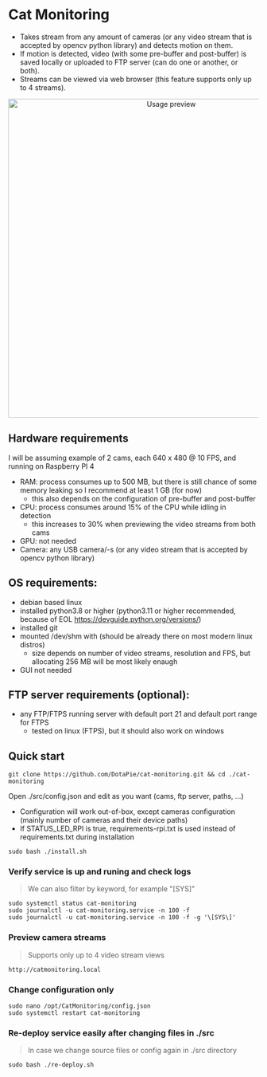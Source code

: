 # Cat Monitoring
- Takes stream from any amount of cameras (or any video stream that is accepted by opencv python library) and detects motion on them. 
- If motion is detected, video (with some pre-buffer and post-buffer) is saved locally or uploaded to FTP server (can do one or another, or both). 
- Streams can be viewed via web browser (this feature supports only up to 4 streams).
<p align="center">
  <img src="https://github.com/DotaPie/cat-monitoring/blob/main/cat.gif" width="640" alt="Usage preview">
</p>

## Hardware requirements
I will be assuming example of 2 cams, each 640 x 480 @ 10 FPS, and running on Raspberry PI 4
- RAM: process consumes up to 500 MB, but there is still chance of some memory leaking so I recommend at least 1 GB (for now)
    - this also depends on the configuration of pre-buffer and post-buffer 
- CPU: process consumes around 15% of the CPU while idling in detection
  - this increases to 30% when previewing the video streams from both cams
- GPU: not needed
- Camera: any USB camera/-s (or any video stream that is accepted by opencv python library)

## OS requirements: 
- debian based linux
- installed python3.8 or higher (python3.11 or higher recommended, because of EOL https://devguide.python.org/versions/)
- installed git
- mounted /dev/shm with (should be already there on most modern linux distros)
    - size depends on number of video streams, resolution and FPS, but allocating 256 MB will be most likely enaugh
- GUI not needed

## FTP server requirements (optional):
- any FTP/FTPS running server with default port 21 and default port range for FTPS
    - tested on linux (FTPS), but it should also work on windows

## Quick start
```
git clone https://github.com/DotaPie/cat-monitoring.git && cd ./cat-monitoring
```
Open ./src/config.json and edit as you want (cams, ftp server, paths, ...)
- Configuration will work out-of-box, except cameras configuration (mainly number of cameras and their device paths)
- If STATUS_LED_RPI is true, requirements-rpi.txt is used instead of requirements.txt during installation
```
sudo bash ./install.sh
```

### Verify service is up and runing and check logs
> We can also filter by keyword, for example "[SYS]"
```
sudo systemctl status cat-monitoring
sudo journalctl -u cat-monitoring.service -n 100 -f 
sudo journalctl -u cat-monitoring.service -n 100 -f -g '\[SYS\]'
```

### Preview camera streams
> Supports only up to 4 video stream views
```
http://catmonitoring.local
```

### Change configuration only
```
sudo nano /opt/CatMonitoring/config.json
sudo systemctl restart cat-monitoring
```

### Re-deploy service easily after changing files in ./src
> In case we change source files or config again in ./src directory
```
sudo bash ./re-deploy.sh
```
